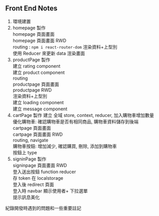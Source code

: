 ## Front End Notes

1. 環境建置
2. homepage 製作  
   homepage 頁面畫面  
   homepage 頁面畫面 RWD  
   routing : `npm i react-router-dom`
   渲染資料+上型別  
   使用 Reducer 來更新 data 渲染畫面
3. productPage 製作  
   建立 rating component  
   建立 product component  
   routing  
   productpage 頁面畫面  
   productpage RWD  
   渲染資料+上型別  
   建立 loading component  
   建立 message component
4. cartPage 製作
   建立 全域 store, context, reducer, 加入購物車增加數量  
   優化購物車: 確認購物車是否有相同商品, 購物車資料儲存到後端  
   cartpage 頁面畫面  
   cartpage 頁面畫面 RWD  
   routing, navigate  
   購物車按鈕: 增加減少, 確認購買, 刪除, 添加到購物車  
   按鈕上 type
5. signinPage 製作  
   signinpage 頁面畫面 RWD  
   登入送出按鈕 function reducer  
   存 token 在 localstorage  
   登入後 redirect 頁面  
   登入時 navbar 顯示使用者+ 下拉選單  
   提示訊息美化

紀錄開發時遇到的問題和一些重要註記
